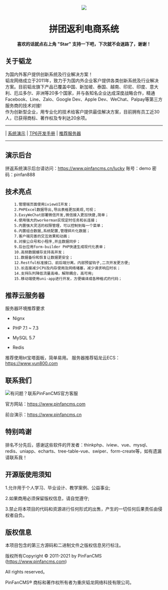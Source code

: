 
<p align="center" >
    <img src="https://gitee.com/xipai/PinFan/raw/master/logo.jpg" />
</p>

<h1 align="center"> 拼团返利电商系统</h1> 
<p align="center">    
    <b>喜欢的话就点右上角 "Star" 支持一下吧，下次就不会迷路了，谢谢！</b>  
</p>


## 关于韬龙  
 
为国内外客户提供创新系统及行业解决方案！</br>
韬龙网络成立于2011年，致力于为国内外企业客户提供各类创新系统及行业解决方案。目前韬龙旗下产品已覆盖中国、新加坡、泰国、越南、印尼、印度、意大利、厄瓜多尔、非洲等20多个国家，并与各知名企业达成深度战略合作，精通Facebook、Line、Zalo、Google Dev、Apple Dev、WeChat、Palpay等第三方服务商的技术对接!</br>
作为创新型企业，用专业化的技术给客户提供最佳解决方案，目前拥有员工近30人，已获得商标、著作权及专利达20余项。</br>


- - -

 | [系统演示](https://www.pinfancms.cn)
 | [TP6开发手册](https://www.kancloud.cn/manual/thinkphp6_0/content)
 | [推荐服务器](https://www.yun800.com)
- - -

## 演示后台

拼返系统演示后台请访问：https://www.pinfancms.cn/lucky 
账号：demo
密码：pinfan888
    

## 技术亮点
~~~
    1.管理端页面使用iviewUI开发；
    2.PHPExcel数据导出,导出表格更加美观,可视；
    3.EasyWeChat部署微信开发,微信接入更加快捷,简单；
    4.使用强大的workerman实现定时任务和长连接；
    5.内置强大灵活的权限管理，可以控制到每一个菜单；
    6.内置组合数据,系统配置,管理碎片化数据；
    7.客户端完善的交互效果和动画；
    8.对接公众号和小程序,并且数据同步；
    9.后台应用form-builder PHP快速生成现代化表单；
    10.高频数据缓存支持高并发；
    11.数据备份和恢复让数据更安全；
    12.Restful标准接口、前后端分离，内部预留钩子,二次开发更方便;
    13.长连接减少CPU及内存使用及网络堵塞，减少请求响应时长；
    14.支持队列降低流量高峰，解除耦合，高可用;
    15.移动端使用uni-app进行开发，方便编译成各种格式的代码；
~~~


## 推荐云服务器
 
服务器环境推荐要求
* Nignx

* PHP 7.1 ~ 7.3 

* MySQL  5.7

* Redis

推荐使用bt宝塔面板，简单易用。
服务器推荐韬龙云ECS：https://www.yun800.com

## 联系我们
![有问题？联系PinFanCMS官方客服](https://gitee.com/xipai/PinFan/raw/master/kefu.png "kefu.png")
 

官方网站：https://www.pinfancms.com

前台演示：https://www.pinfancms.cn

## 特别鸣谢

排名不分先后，感谢这些软件的开发者：thinkphp、iview、vue、mysql、redis、uniapp、echarts、tree-table-vue、swiper、form-create等，如有遗漏请联系我！

## 开源版使用须知

1.允许用于个人学习、毕业设计、教学案例、公益事业;

2.如果商用必须保留版权信息，请自觉遵守;

3.禁止将本项目的代码和资源进行任何形式的出售，产生的一切任何后果责任由侵权者自负。

## 版权信息


本项目包含的第三方源码和二进制文件之版权信息另行标注。

版权所有Copyright © 2011-2021 by PinFanCMS (https://www.pinfancms.com)

All rights reserved。

PinFanCMS® 商标和著作权所有者为重庆韬龙网络科技有限公司。

